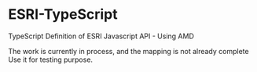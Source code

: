 ESRI-TypeScript
===============

TypeScript Definition of ESRI Javascript API - Using AMD

The work is currently in process, and the mapping is not already complete
Use it for testing purpose.

